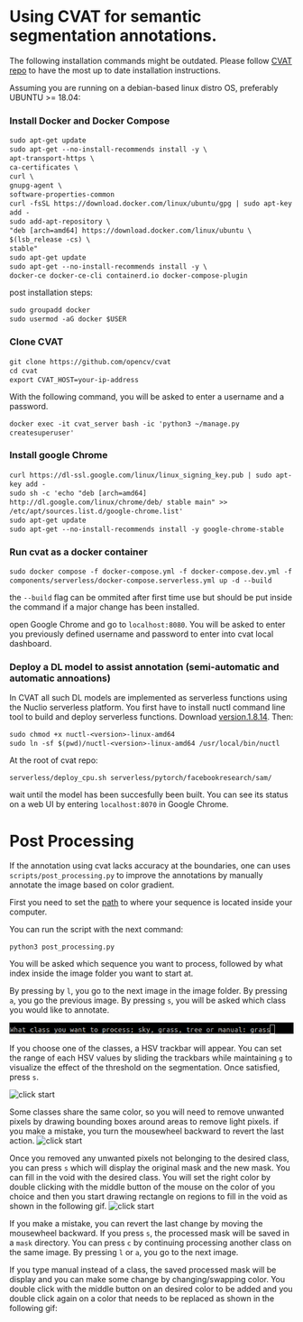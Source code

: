 # Using CVAT for semantic segmentation annotations.
The following installation commands might be outdated. Please follow [CVAT repo](https://github.com/opencv/cvat) to have the most up to date installation instructions.

Assuming you are running on a debian-based linux distro OS, preferably UBUNTU >= 18.04:
### Install Docker and Docker Compose

```
sudo apt-get update
sudo apt-get --no-install-recommends install -y \
apt-transport-https \
ca-certificates \
curl \
gnupg-agent \
software-properties-common
curl -fsSL https://download.docker.com/linux/ubuntu/gpg | sudo apt-key add -
sudo add-apt-repository \
"deb [arch=amd64] https://download.docker.com/linux/ubuntu \
$(lsb_release -cs) \
stable"
sudo apt-get update
sudo apt-get --no-install-recommends install -y \
docker-ce docker-ce-cli containerd.io docker-compose-plugin
```

post installation steps:

```
sudo groupadd docker
sudo usermod -aG docker $USER
```

### Clone CVAT

```
git clone https://github.com/opencv/cvat
cd cvat
export CVAT_HOST=your-ip-address
```
With the following command, you will be asked to enter a username and a password.
```
docker exec -it cvat_server bash -ic 'python3 ~/manage.py createsuperuser'
```


### Install google Chrome 

```
curl https://dl-ssl.google.com/linux/linux_signing_key.pub | sudo apt-key add -
sudo sh -c 'echo "deb [arch=amd64] http://dl.google.com/linux/chrome/deb/ stable main" >> /etc/apt/sources.list.d/google-chrome.list'
sudo apt-get update
sudo apt-get --no-install-recommends install -y google-chrome-stable
```

### Run cvat as a docker container

```
sudo docker compose -f docker-compose.yml -f docker-compose.dev.yml -f components/serverless/docker-compose.serverless.yml up -d --build
```
the `--build` flag can be ommited after first time use but should be put inside the command if a major change has been installed.

open Google Chrome and go to `localhost:8080`. You will be asked to enter you previously defined username and password to enter into cvat local dashboard.


### Deploy a DL model to assist annotation (semi-automatic and automatic annoations)

In CVAT all such DL models are implemented as serverless functions using the Nuclio serverless platform. 
You first have to install nuctl command line tool to build and deploy serverless functions.
Download [version.1.8.14](https://github.com/nuclio/nuclio/releases/tag/1.8.14). 
Then:

```
sudo chmod +x nuctl-<version>-linux-amd64
sudo ln -sf $(pwd)/nuctl-<version>-linux-amd64 /usr/local/bin/nuctl
```

At the root of cvat repo:

```
serverless/deploy_cpu.sh serverless/pytorch/facebookresearch/sam/
```

wait until the model has been succesfully been built. You can see its status on a web UI by entering `localhost:8070` in Google Chrome.

# Post Processing 

If the annotation using cvat lacks accuracy at the boundaries, one can uses `scripts/post_processing.py` to improve the annotations by manually annotate the image based on color gradient.

First you need to set the [path](https://github.com/yohanlegars/Semantic_Segmentation_Annotations/blob/aca908de43a993e2b3cef4f98b025d18df086ee4/scripts/post_processing.py#L11) to where your sequence is located inside your computer.

You can run the script with the next command:
 ```
 python3 post_processing.py
 ```

 You will be asked which sequence you want to process, followed by what index inside the image folder you want to start at.

 By pressing by `l`, you go to the next image in the image folder. 
 By pressing `a`, you go the previous image.
 By pressing `s`, you will be asked which class you would like to annotate. 

![click start](images/terminal1.png)

If you choose one of the classes, a HSV trackbar will appear. You can set the range of each HSV values by sliding the trackbars while maintaining `g` to visualize the effect of the threshold on the segmentation. Once satisfied, press `s`.

![click start](images/terminal2.gif)


Some classes share the same color, so you will need to remove unwanted pixels by drawing bounding boxes around areas to remove light pixels.
if you make a mistake, you turn the mousewheel backward to revert the last action.
![click start](images/terminal3.gif)

Once you removed any unwanted pixels not belonging to the desired class, you can press `s` which will display the original mask and the new mask.
You can fill in the void with the desired class. You will set the right color by double clicking with the middle button of the mouse on the color of you choice and then you start drawing rectangle on regions to fill in the void as shown in the following gif.
![click start](images/terminal4.gif)

If you make a mistake, you can revert the last change by moving the mousewheel backward. 
If you press `s`, the processed mask will be saved in a `mask` directory. You can press `c` by continuing processing another class on the same image.
By pressing `l` or `a`, you go to the next image. 

If you type manual instead of a class, the saved processed mask will be display and you can make some change by changing/swapping color. You double click with the middle button on an desired color to be added and you double click again on a color that needs to be replaced as shown in the following gif:

